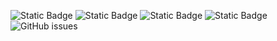![Static Badge](https://img.shields.io/badge/blacklists-61-000000) ![Static Badge](https://img.shields.io/badge/blacklisted-3004197-cc0000) ![Static Badge](https://img.shields.io/badge/whitelisted-2253-00CC00) ![Static Badge](https://img.shields.io/badge/streaming_blacklist-28107-000000) ![GitHub issues](https://img.shields.io/github/issues/fabriziosalmi/blacklists)
